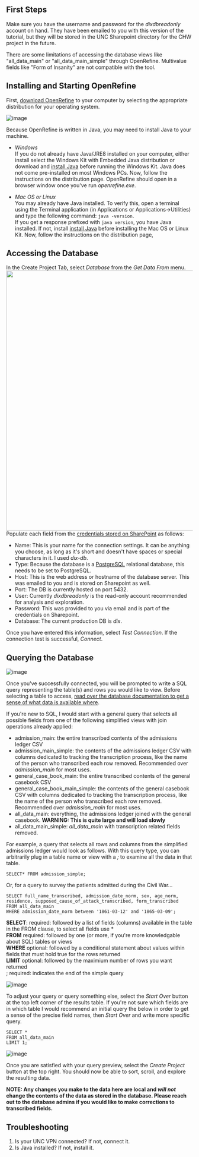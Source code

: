 ## First Steps ##

Make sure you have the username and password for the _dixdbreadonly_ account on hand. They have been emailed to you with this version of the tutorial, but they will be stored in the UNC Sharepoint directory for the CHW project in the future.

There are some limitations of accessing the database views like "all_data_main" or "all_data_main_simple" through OpenRefine. Multivalue fields like "Form of Insanity" are not compatible with the tool. 

## Installing and Starting OpenRefine ##

First, [download OpenRefine](https://openrefine.org/download.html) to your computer by selecting the appropriate distribution for your operating system.

![image](https://user-images.githubusercontent.com/7553742/143791890-08cb2288-0327-4eb4-a484-70a454ddaa09.png)

Because OpenRefine is written in Java, you may need to install Java to your machine. 

- *Windows* <br>
If you do not already have Java/JRE8 installed on your computer, either install select the Windows Kit with Embedded Java distribution or download and [install Java](https://www.java.com/en/download/manual.jsp) before running the Windows Kit. Java does not come pre-installed on most Windows PCs. Now, follow the instructions on the distribution page. OpenRefine should open in a browser window once you've run *openrefine.exe*.

- *Mac OS or Linux*<br>
You may already have Java installed. To verify this, open a terminal using the Terminal application (in Applications or Applications->Utilities) and type the following command: `java -version`. <br> If you get a response prefixed with `java version`, you have Java installed. If not, install [install Java](https://www.java.com/en/download/manual.jsp) before installing the Mac OS or Linux Kit. Now, follow the instructions on the distribution page,


## Accessing the Database ##
In the Create Project Tab, select *Database* from the *Get Data From* menu.
<img src="https://user-images.githubusercontent.com/7553742/143791548-9e9a67e9-5508-4e8d-bef5-a29c3298dc09.png " width="700"> <br>
Populate each field from the [credentials stored on SharePoint](https://adminliveunc.sharepoint.com/:t:/r/sites/CommunityHistoriesWorkshop/Shared%20Documents/Database/dixdbreadonly_credentials.txt?csf=1&web=1&e=6ZcpEU) as follows:
- Name: This is your name for the connection settings. It can be anything you choose, as long as it's short and doesn't have spaces or special characters in it. I used *dix-db*.
- Type: Because the database is a [PostgreSQL](https://www.postgresql.org/about/) relational database, this needs to be set to PostgreSQL.
- Host: This is the web address or hostname of the database server. This was emailed to you and is stored on Sharepoint as well.
- Port: The DB is currently hosted on port 5432. 
- User: Currently *dixdbreadonly* is the read-only account recommended for analysis and exploration.
- Password: This was provided to you via email and is part of the credentials on Sharepoint.
- Database: The current production DB is *dix*.
 
 Once you have entered this information, select *Test Connection*. If the connection test is successful, *Connect*.
 
## Querying the Database ##
![image](https://user-images.githubusercontent.com/7553742/143794223-dbc7e82f-c997-4a0d-821b-20e0e98ec132.png)

Once you've successfully connected, you will be prompted to write a SQL query representing the table(s) and rows you would like to view. Before selecting a table to access, [read over the database documentation to get a sense of what data is available where](https://github.com/wintere/CommunityHistoriesWorkshopDB/blob/main/database_overview.md).

If you're new to SQL, I would start with a general query that selects all possible fields from one of the following simplified views with join operations already applied:

- admission_main: the entire transcribed contents of the admissions ledger CSV
- admission_main_simple: the contents of the admissions ledger CSV with columns dedicated to tracking the transcription process, like the name of the person who transcribed each row removed. Recommended over *admission_main* for most uses.
- general_case_book_main: the entire transcribed contents of the general casebook CSV
- general_case_book_main_simple: the contents of the general casebook CSV with columns dedicated to tracking the transcription process, like the name of the person who transcribed each row removed. Recommended over *admission_main* for most uses.
- all_data_main: everything, the admissions ledger joined with the general casebook. **WARNING: This is quite large and will load slowly**
- all_data_main_simple: *all_data_main* with transcription related fields removed.

For example, a query that selects all rows and columns from the simplified admissions ledger would look as follows. With this query type, you can arbitrarily plug in a table name or view with a *;* to examine all the data in that table. 
```
SELECT* FROM admission_simple;
```
Or, for a query to survey the patients admitted during the Civil War...
```
SELECT full_name_transcribed, admission_date_norm, sex, age_norm, residence, supposed_cause_of_attack_transcribed, form_transcribed
FROM all_data_main 
WHERE admission_date_norm between '1861-03-12' and '1865-03-09';
```

**SELECT**: required: followed by a list of fields (columns) available in the table in the FROM clause, to select all fields use * <br>
**FROM** required: followed by one (or more, if you're more knowledgable about SQL) tables or views <br>
**WHERE** optional: followed by a conditional statement about values within fields that must hold true for the rows returned <br>
**LIMIT** optional: followed by the maximium number of rows you want returned <br>
; required: indicates the end of the simple query<br>

![image](https://user-images.githubusercontent.com/7553742/144617603-2d14576c-4fd8-4795-93f5-e624253fa487.png)


To adjust your query or query something else, select the *Start Over* button at the top left corner of the results table. If you're not sure which fields are in which table I would recommend an initial query the below in order to get a sense of the precise field names, then *Start Over* and write more specific query.

```
SELECT *
FROM all_data_main
LIMIT 1;
```

![image](https://user-images.githubusercontent.com/7553742/143795405-a3f28e60-a630-47f6-bad9-c081774de778.png)


Once you are satisfied with your query preview, select the *Create Project* button at the top right. You should now be able to sort, scroll, and explore the resulting data. 

**NOTE: Any changes you make to the data here are local and *will not* change the contents of the data as stored in the database. Please reach out to the database admins if you would like to make corrections to transcribed fields.**

## Troubleshooting ##
1. Is your UNC VPN connected? If not, connect it.
2. Is Java installed? If not, install it.
